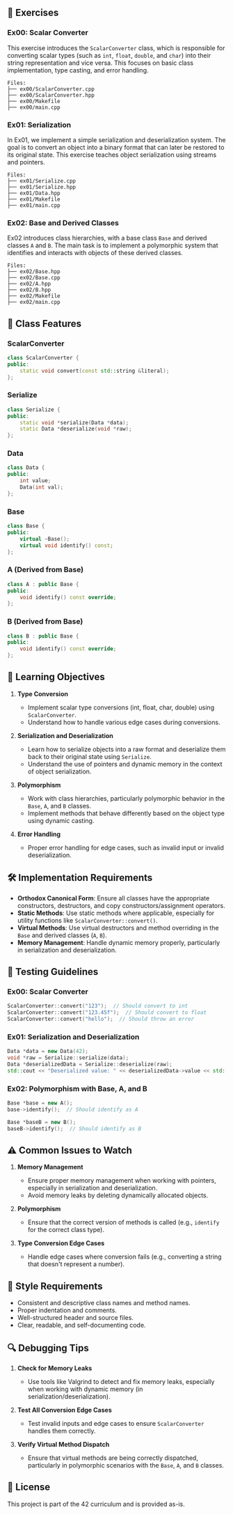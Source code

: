 ## 📁 Exercises

### Ex00: Scalar Converter
This exercise introduces the `ScalarConverter` class, which is responsible for converting scalar types (such as `int`, `float`, `double`, and `char`) into their string representation and vice versa. This focuses on basic class implementation, type casting, and error handling.

```
Files:
├── ex00/ScalarConverter.cpp
├── ex00/ScalarConverter.hpp
├── ex00/Makefile
├── ex00/main.cpp
```

### Ex01: Serialization
In Ex01, we implement a simple serialization and deserialization system. The goal is to convert an object into a binary format that can later be restored to its original state. This exercise teaches object serialization using streams and pointers.

```
Files:
├── ex01/Serialize.cpp
├── ex01/Serialize.hpp
├── ex01/Data.hpp
├── ex01/Makefile
├── ex01/main.cpp
```

### Ex02: Base and Derived Classes
Ex02 introduces class hierarchies, with a base class `Base` and derived classes `A` and `B`. The main task is to implement a polymorphic system that identifies and interacts with objects of these derived classes.

```
Files:
├── ex02/Base.hpp
├── ex02/Base.cpp
├── ex02/A.hpp
├── ex02/B.hpp
├── ex02/Makefile
├── ex02/main.cpp
```

## 🤖 Class Features

### ScalarConverter
```cpp
class ScalarConverter {
public:
    static void convert(const std::string &literal);
};
```

### Serialize
```cpp
class Serialize {
public:
    static void *serialize(Data *data);
    static Data *deserialize(void *raw);
};
```

### Data
```cpp
class Data {
public:
    int value;
    Data(int val);
};
```

### Base
```cpp
class Base {
public:
    virtual ~Base();
    virtual void identify() const;
};
```

### A (Derived from Base)
```cpp
class A : public Base {
public:
    void identify() const override;
};
```

### B (Derived from Base)
```cpp
class B : public Base {
public:
    void identify() const override;
};
```

## 🎯 Learning Objectives

1. **Type Conversion**
   - Implement scalar type conversions (int, float, char, double) using `ScalarConverter`.
   - Understand how to handle various edge cases during conversions.

2. **Serialization and Deserialization**
   - Learn how to serialize objects into a raw format and deserialize them back to their original state using `Serialize`.
   - Understand the use of pointers and dynamic memory in the context of object serialization.

3. **Polymorphism**
   - Work with class hierarchies, particularly polymorphic behavior in the `Base`, `A`, and `B` classes.
   - Implement methods that behave differently based on the object type using dynamic casting.

4. **Error Handling**
   - Proper error handling for edge cases, such as invalid input or invalid deserialization.

## 🛠️ Implementation Requirements

- **Orthodox Canonical Form**: Ensure all classes have the appropriate constructors, destructors, and copy constructors/assignment operators.
- **Static Methods**: Use static methods where applicable, especially for utility functions like `ScalarConverter::convert()`.
- **Virtual Methods**: Use virtual destructors and method overriding in the `Base` and derived classes (`A`, `B`).
- **Memory Management**: Handle dynamic memory properly, particularly in serialization and deserialization.

## 🧪 Testing Guidelines

### Ex00: Scalar Converter
```cpp
ScalarConverter::convert("123");  // Should convert to int
ScalarConverter::convert("123.45f");  // Should convert to float
ScalarConverter::convert("hello");  // Should throw an error
```

### Ex01: Serialization and Deserialization
```cpp
Data *data = new Data(42);
void *raw = Serialize::serialize(data);
Data *deserializedData = Serialize::deserialize(raw);
std::cout << "Deserialized value: " << deserializedData->value << std::endl;
```

### Ex02: Polymorphism with Base, A, and B
```cpp
Base *base = new A();
base->identify();  // Should identify as A

Base *baseB = new B();
baseB->identify();  // Should identify as B
```

## ⚠️ Common Issues to Watch

1. **Memory Management**
   - Ensure proper memory management when working with pointers, especially in serialization and deserialization.
   - Avoid memory leaks by deleting dynamically allocated objects.

2. **Polymorphism**
   - Ensure that the correct version of methods is called (e.g., `identify` for the correct class type).

3. **Type Conversion Edge Cases**
   - Handle edge cases where conversion fails (e.g., converting a string that doesn't represent a number).

## 📝 Style Requirements

- Consistent and descriptive class names and method names.
- Proper indentation and comments.
- Well-structured header and source files.
- Clear, readable, and self-documenting code.

## 🔍 Debugging Tips

1. **Check for Memory Leaks**
   - Use tools like Valgrind to detect and fix memory leaks, especially when working with dynamic memory (in serialization/deserialization).

2. **Test All Conversion Edge Cases**
   - Test invalid inputs and edge cases to ensure `ScalarConverter` handles them correctly.

3. **Verify Virtual Method Dispatch**
   - Ensure that virtual methods are being correctly dispatched, particularly in polymorphic scenarios with the `Base`, `A`, and `B` classes.

## 📜 License

This project is part of the 42 curriculum and is provided as-is.
